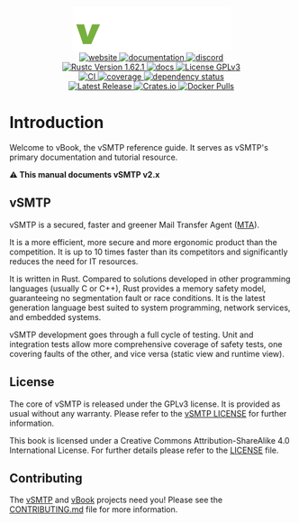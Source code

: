 <div align="center">
  <a href="https://www.viridit.com">
    <img src="https://github.com/viridIT/vSMTP/blob/main/assets/vsmtp-white-nobckgrd.png?raw=true"
      alt="vSMTP" />
  </a>
</div>

<div align="center">
  <a href="https://www.viridit.com">
    <img src="https://img.shields.io/badge/visit-viridit.com-green?logo=internet"
      alt="website" />
  </a>
  <a href="https://vsmtp.rs">
    <img src="https://img.shields.io/badge/read-vsmtp.rs-yellowgreen"
      alt="documentation" />
  </a>
  <a href="https://discord.gg/N8JGBRBshf">
    <img src="https://img.shields.io/badge/join-discord-blue?logo=discord&color=blueviolet"
      alt="discord" />
  </a>
</div>

<div align="center">
  <a href="https://www.whatrustisit.com">
    <img src="https://img.shields.io/badge/rustc-1.62.1%2B-informational.svg?logo=rust"
      alt="Rustc Version 1.62.1" />
  </a>
  <a href="https://docs.rs/vsmtp">
    <img src="https://docs.rs/vsmtp/badge.svg"
      alt="docs" />
  </a>
  <a href="https://www.gnu.org/licenses/gpl-3.0">
    <img src="https://img.shields.io/github/license/viridIT/vSMTP?color=blue"
      alt="License GPLv3" />
  </a>
</div>

<div align="center">
  <a href="https://github.com/viridIT/vSMTP/actions/workflows/ci.yaml">
    <img src="https://github.com/viridIT/vSMTP/actions/workflows/ci.yaml/badge.svg"
      alt="CI" />
  </a>
  <a href="https://app.codecov.io/gh/viridIT/vSMTP">
    <img src="https://img.shields.io:/codecov/c/gh/viridIT/vSMTP?logo=codecov"
      alt="coverage" />
  </a>
  <a href="https://deps.rs/repo/github/viridIT/vSMTP">
    <img src="https://deps.rs/repo/github/viridIT/vSMTP/status.svg"
      alt="dependency status" />
  </a>
</div>

<div align="center">
  <a href="https://github.com/viridIT/vSMTP/releases">
    <img src="https://img.shields.io/github/v/release/viridIT/vSMTP?logo=github"
      alt="Latest Release">
  </a>
  <a href="https://crates.io/crates/vsmtp">
    <img src="https://img.shields.io/crates/v/vsmtp.svg"
      alt="Crates.io" />
  </a>
  <a href="https://hub.docker.com/repository/docker/viridit/vsmtp">
    <img src="https://img.shields.io/docker/pulls/viridit/vsmtp?logo=docker"
      alt="Docker Pulls" >
  </a>
</div>

# Introduction

Welcome to vBook, the vSMTP reference guide.
It serves as vSMTP's primary documentation and tutorial resource.

**⚠️ This manual documents vSMTP v2.x**

## vSMTP

vSMTP is a secured, faster and greener Mail Transfer Agent ([MTA](./term/agent.md#mta-mail-transfer-agent)).

It is a more efficient, more secure and more ergonomic product than the competition. It is up to 10 times faster than its competitors and significantly reduces the need for IT resources.

It is written in Rust. Compared to solutions developed in other programming languages (usually C or C++), Rust provides a memory safety model, guaranteeing no segmentation fault or race conditions. It is the latest generation language best suited to system programming, network services, and embedded systems.

vSMTP development goes through a full cycle of testing. Unit and integration tests allow more comprehensive coverage of safety tests, one covering faults of the other, and vice versa (static view and runtime view).

## License

The core of vSMTP is released under the GPLv3 license. It is provided as usual without any warranty. Please refer to the [vSMTP LICENSE] for further information.

[vSMTP LICENSE]: https://github.com/viridIT/vSMTP/blob/main/LICENSE

This book is licensed under a Creative Commons Attribution-ShareAlike 4.0 International License. For further details please refer to the [LICENSE] file.

[LICENSE]: https://github.com/viridIT/vBook/blob/main/LICENSE

## Contributing

The [vSMTP](https://github.com/viridIT/vSMTP/issues?q=is%3Aopen+is%3Aissue+label%3A%22help+wanted%22) and [vBook](https://github.com/viridIT/vBook/issues?q=is%3Aopen+is%3Aissue+label%3A%22help+wanted%22) projects need you! Please see the [CONTRIBUTING.md][contrib] file for more information.

[contrib]: https://github.com/viridIT/vBook/blob/main/CONTRIBUTING.md
